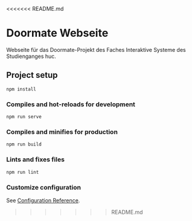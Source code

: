 <<<<<<< README.md
# Doormate Webseite

Webseite für das Doormate-Projekt des Faches Interaktive Systeme des Studienganges huc.

## Project setup
```
npm install
```

### Compiles and hot-reloads for development
```
npm run serve
```

### Compiles and minifies for production
```
npm run build
```

### Lints and fixes files
```
npm run lint
```

### Customize configuration
See [Configuration Reference](https://cli.vuejs.org/config/).
>>>>>>> README.md
